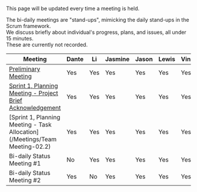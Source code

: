 This page will be updated every time a meeting is held.

The bi-daily meetings are "stand-ups", mimicking the daily stand-ups in the Scrum framework.\
We discuss briefly about individual's progress, plans, and issues, all under 15 minutes.\
These are currently not recorded.

|Meeting|Dante|Li|Jasmine|Jason|Lewis|Vincent|
|------------------------|-----|---|-------|-----|-----|-------|
|[Preliminary Meeting](/Meetings/Team-Meeting-01)|Yes|Yes|Yes|Yes|Yes|Yes|
|[Sprint 1, Planning Meeting - Project Brief Acknowledgement](/Meetings/Team-Meeting-02.1)|Yes|Yes|Yes|Yes|Yes|Yes|
|[Sprint 1, Planning Meeting - Task Allocation](/Meetings/Team Meeting-02.2)|Yes|Yes|Yes|Yes|Yes|Yes|
|Bi-daily Status Meeting #1|No|Yes|Yes|Yes|Yes|Yes|
|Bi-daily Status Meeting #2|Yes|No|Yes|Yes|Yes|Yes|